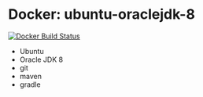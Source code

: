 # Docker: ubuntu-oraclejdk-8

[![Docker Build Status](https://img.shields.io/docker/build/rgisler/ubuntu-oraclejdk-8.svg?style=flat-square)](https://hub.docker.com/r/rgisler/ubuntu-oraclejdk-8/)

* Ubuntu 
 * Oracle JDK 8
 * git
 * maven
 * gradle 
